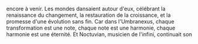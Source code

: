 encore à venir. Les mondes dansaient autour d'eux, célébrant la renaissance du changement, la restauration de la croissance, et la promesse d'une évolution sans fin. Car dans l'Umbranexus, chaque transformation est une note, chaque note est une harmonie, chaque harmonie est une éternité. Et Noctuvian, musicien de l'infini, continuait son
